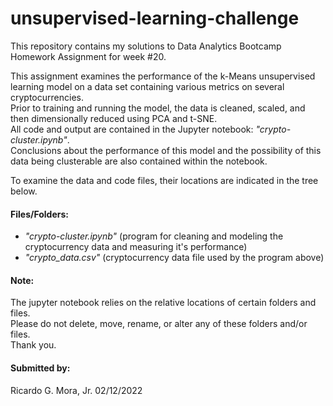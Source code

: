 # unsupervised-learning-challenge 

This repository contains my solutions to Data Analytics Bootcamp Homework Assignment for week #20.<br>

This assignment examines the performance of the k-Means unsupervised learning model on a data set containing various metrics on several cryptocurrencies.  
Prior to training and running the model, the data is cleaned, scaled, and then dimensionally reduced using PCA and t-SNE.<br>
All code and output are contained in the Jupyter notebook: *"crypto-cluster.ipynb"*.  
Conclusions about the performance of this model and the possibility of this data being clusterable are also contained within the notebook.

To examine the data and code files, their locations are indicated in the tree below.

#### Files/Folders:

+ *"crypto-cluster.ipynb"* (program for cleaning and modeling the cryptocurrency data and measuring it's performance)
+ *"crypto_data.csv"* (cryptocurrency data file used by the program above)

#### Note: <br>

The jupyter notebook relies on the relative locations of certain folders and files. <br>
Please do not delete, move, rename, or alter any of these folders and/or files. <br>
Thank you. <br>

#### Submitted by: <br>
 Ricardo G. Mora, Jr.  02/12/2022
 

